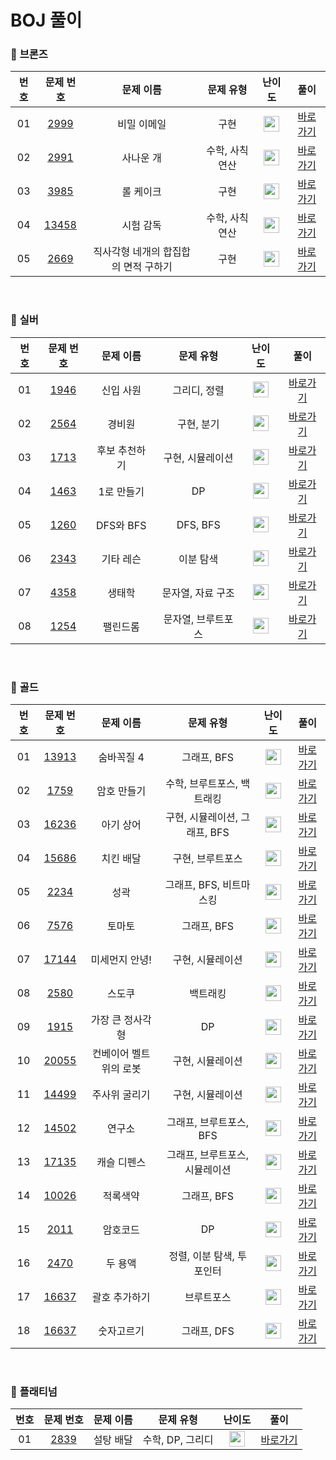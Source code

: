 # BOJ 풀이

### 🥉 <strong>브론즈</strong>

| 번호 |                   문제 번호                    |              문제 이름               |    문제 유형    |                                      난이도                                       |               풀이                |
| :--: | :--------------------------------------------: | :----------------------------------: | :-------------: | :-------------------------------------------------------------------------------: | :-------------------------------: |
|  01  |  [2999](https://www.acmicpc.net/problem/2999)  |             비밀 이메일              |      구현       | <img height="25px" width="25px" src="https://static.solved.ac/tier_small/5.svg"/> |   [바로가기](./Bronze/BOJ_2999)   |
|  02  |  [2991](https://www.acmicpc.net/problem/2991)  |              사나운 개               | 수학, 사칙 연산 | <img height="25px" width="25px" src="https://static.solved.ac/tier_small/3.svg"/> |   [바로가기](./Bronze/BOJ_2991)   |
|  03  |  [3985](https://www.acmicpc.net/problem/3985)  |              롤 케이크               |      구현       | <img height="25px" width="25px" src="https://static.solved.ac/tier_small/5.svg"/> | [바로가기](./Bronze/BOJ_3985.md)  |
|  04  | [13458](https://www.acmicpc.net/problem/13458) |              시험 감독               | 수학, 사칙연산  | <img height="25px" width="25px" src="https://static.solved.ac/tier_small/4.svg"/> | [바로가기](./Bronze/BOJ_13458.md) |
|  05  |  [2669](https://www.acmicpc.net/problem/2669)  | 직사각형 네개의 합집합의 면적 구하기 |      구현       | <img height="25px" width="25px" src="https://static.solved.ac/tier_small/5.svg"/> | [바로가기](./Bronze/BOJ_2669.md)  |

<br>

### 🥈 <strong>실버</strong>

| 번호 |                  문제 번호                   |   문제 이름   |     문제 유형      |                                       난이도                                       |               풀이               |
| :--: | :------------------------------------------: | :-----------: | :----------------: | :--------------------------------------------------------------------------------: | :------------------------------: |
|  01  | [1946](https://www.acmicpc.net/problem/1946) |   신입 사원   |    그리디, 정렬    | <img height="25px" width="25px" src="https://static.solved.ac/tier_small/10.svg"/> | [바로가기](./Silver/BOJ_1946.md) |
|  02  | [2564](https://www.acmicpc.net/problem/2564) |    경비원     |     구현, 분기     | <img height="25px" width="25px" src="https://static.solved.ac/tier_small/10.svg"/> | [바로가기](./Silver/BOJ_2564.md) |
|  03  | [1713](https://www.acmicpc.net/problem/1713) | 후보 추천하기 |  구현, 시뮬레이션  | <img height="25px" width="25px" src="https://static.solved.ac/tier_small/9.svg"/>  | [바로가기](./Silver/BOJ_1713.md) |
|  04  | [1463](https://www.acmicpc.net/problem/1463) |  1로 만들기   |         DP         | <img height="25px" width="25px" src="https://static.solved.ac/tier_small/8.svg"/>  | [바로가기](./Silver/BOJ_1463.md) |
|  05  | [1260](https://www.acmicpc.net/problem/1260) |   DFS와 BFS   |      DFS, BFS      | <img height="25px" width="25px" src="https://static.solved.ac/tier_small/9.svg"/>  | [바로가기](./Silver/BOJ_1260.md) |
|  06  | [2343](https://www.acmicpc.net/problem/2343) |   기타 레슨   |     이분 탐색      | <img height="25px" width="25px" src="https://static.solved.ac/tier_small/10.svg"/> | [바로가기](./Silver/BOJ_2343.md) |
|  07  | [4358](https://www.acmicpc.net/problem/4358) |    생태학     | 문자열, 자료 구조  | <img height="25px" width="25px" src="https://static.solved.ac/tier_small/9.svg"/>  | [바로가기](./Silver/BOJ_4358.md) |
|  08  | [1254](https://www.acmicpc.net/problem/1254) |   팰린드롬    | 문자열, 브루트포스 | <img height="25px" width="25px" src="https://static.solved.ac/tier_small/9.svg"/>  | [바로가기](./Silver/BOJ_1254.md) |

<br>

### 🥇 <strong>골드</strong>

| 번호 |                   문제 번호                    |        문제 이름        |           문제 유형            |                                       난이도                                       |              풀이               |
| :--: | :--------------------------------------------: | :---------------------: | :----------------------------: | :--------------------------------------------------------------------------------: | :-----------------------------: |
|  01  | [13913](https://www.acmicpc.net/problem/13913) |       숨바꼭질 4        |          그래프, BFS           | <img height="25px" width="25px" src="https://static.solved.ac/tier_small/12.svg"/> | [바로가기](./Gold/BOJ_13913.md) |
|  02  |  [1759](https://www.acmicpc.net/problem/1759)  |       암호 만들기       |   수학, 브루트포스, 백트래킹   | <img height="25px" width="25px" src="https://static.solved.ac/tier_small/11.svg"/> | [바로가기](./Gold/BOJ_1759.md)  |
|  03  | [16236](https://www.acmicpc.net/problem/16236) |        아기 상어        | 구현, 시뮬레이션, 그래프, BFS  | <img height="25px" width="25px" src="https://static.solved.ac/tier_small/13.svg"/> | [바로가기](./Gold/BOJ_16236.md) |
|  04  | [15686](https://www.acmicpc.net/problem/15686) |        치킨 배달        |        구현, 브루트포스        | <img height="25px" width="25px" src="https://static.solved.ac/tier_small/11.svg"/> | [바로가기](./Gold/BOJ_15686.md) |
|  05  |  [2234](https://www.acmicpc.net/problem/2234)  |          성곽           |    그래프, BFS, 비트마스킹     | <img height="25px" width="25px" src="https://static.solved.ac/tier_small/12.svg"/> | [바로가기](./Gold/BOJ_2234.md)  |
|  06  |  [7576](https://www.acmicpc.net/problem/7576)  |         토마토          |          그래프, BFS           | <img height="25px" width="25px" src="https://static.solved.ac/tier_small/11.svg"/> | [바로가기](./Gold/BOJ_7576.md)  |
|  07  | [17144](https://www.acmicpc.net/problem/17144) |     미세먼지 안녕!      |        구현, 시뮬레이션        | <img height="25px" width="25px" src="https://static.solved.ac/tier_small/12.svg"/> | [바로가기](./Gold/BOJ_17144.md) |
|  08  |  [2580](https://www.acmicpc.net/problem/2580)  |         스도쿠          |            백트래킹            | <img height="25px" width="25px" src="https://static.solved.ac/tier_small/12.svg"/> | [바로가기](./Gold/BOJ_2580.md)  |
|  09  |  [1915](https://www.acmicpc.net/problem/1915)  |    가장 큰 정사각형     |               DP               | <img height="25px" width="25px" src="https://static.solved.ac/tier_small/12.svg"/> | [바로가기](./Gold/BOJ_1915.md)  |
|  10  | [20055](https://www.acmicpc.net/problem/20055) | 컨베이어 벨트 위의 로봇 |        구현, 시뮬레이션        | <img height="25px" width="25px" src="https://static.solved.ac/tier_small/11.svg"/> | [바로가기](./Gold/BOJ_20055.md) |
|  11  | [14499](https://www.acmicpc.net/problem/14499) |      주사위 굴리기      |        구현, 시뮬레이션        | <img height="25px" width="25px" src="https://static.solved.ac/tier_small/12.svg"/> | [바로가기](./Gold/BOJ_14499.md) |
|  12  | [14502](https://www.acmicpc.net/problem/14502) |         연구소          |    그래프, 브루트포스, BFS     | <img height="25px" width="25px" src="https://static.solved.ac/tier_small/11.svg"/> | [바로가기](./Gold/BOJ_14502.md) |
|  13  | [17135](https://www.acmicpc.net/problem/17135) |       캐슬 디펜스       | 그래프, 브루트포스, 시뮬레이션 | <img height="25px" width="25px" src="https://static.solved.ac/tier_small/12.svg"/> | [바로가기](./Gold/BOJ_17135.md) |
|  14  | [10026](https://www.acmicpc.net/problem/10026) |        적록색약         |          그래프, BFS           | <img height="25px" width="25px" src="https://static.solved.ac/tier_small/11.svg"/> | [바로가기](./Gold/BOJ_10026.md) |
|  15  |  [2011](https://www.acmicpc.net/problem/2011)  |        암호코드         |               DP               | <img height="25px" width="25px" src="https://static.solved.ac/tier_small/11.svg"/> | [바로가기](./Gold/BOJ_2011.md)  |
|  16  |  [2470](https://www.acmicpc.net/problem/2470)  |         두 용액         |   정렬, 이분 탐색, 투 포인터   | <img height="25px" width="25px" src="https://static.solved.ac/tier_small/11.svg"/> | [바로가기](./Gold/BOJ_2470.md)  |
|  17  | [16637](https://www.acmicpc.net/problem/16637) |      괄호 추가하기      |           브루트포스           | <img height="25px" width="25px" src="https://static.solved.ac/tier_small/12.svg"/> | [바로가기](./Gold/BOJ_16637.md) |
|  18  | [16637](https://www.acmicpc.net/problem/16637) |       숫자고르기        |          그래프, DFS           | <img height="25px" width="25px" src="https://static.solved.ac/tier_small/11.svg"/> | [바로가기](./Gold/BOJ_2668.md)  |

<br>

### 💎 <strong>플래티넘</strong>

| 번호 |                  문제 번호                   | 문제 이름 |    문제 유형     |                                       난이도                                       |     풀이      |
| :--: | :------------------------------------------: | :-------: | :--------------: | :--------------------------------------------------------------------------------: | :-----------: |
|  01  | [2839](https://www.acmicpc.net/problem/2839) | 설탕 배달 | 수학, DP, 그리디 | <img height="25px" width="25px" src="https://static.solved.ac/tier_small/20.svg"/> | [바로가기](.) |
